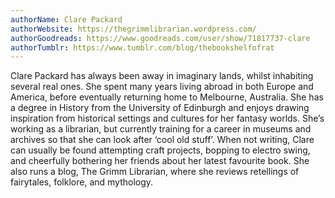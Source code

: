 ```yaml
---
authorName: Clare Packard
authorWebsite: https://thegrimmlibrarian.wordpress.com/
authorGoodreads: https://www.goodreads.com/user/show/71817737-clare
authorTumblr: https://www.tumblr.com/blog/thebookshelfofrat
---
```

Clare Packard has always been away in imaginary lands, whilst inhabiting several real ones. She spent many years living abroad in both Europe and America, before eventually returning home to Melbourne, Australia. She has a degree in History from the University of Edinburgh and enjoys drawing inspiration from historical settings and cultures for her fantasy worlds. She’s working as a librarian, but currently training for a career in museums and archives so that she can look after ‘cool old stuff’. When not writing, Clare can usually be found attempting craft projects, bopping to electro swing, and cheerfully bothering her friends about her latest favourite book. She also runs a blog, The Grimm Librarian, where she reviews retellings of fairytales, folklore, and mythology.